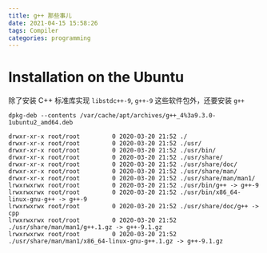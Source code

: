 ```yaml
---
title: g++ 那些事儿
date: 2021-04-15 15:58:26
tags: Compiler
categories: programming
---
```


# Installation on the Ubuntu

除了安装 C++ 标准库实现 `libstdc++-9`, `g++-9` 这些软件包外，还要安装 `g++`

`dpkg-deb --contents /var/cache/apt/archives/g++_4%3a9.3.0-1ubuntu2_amd64.deb`

```
drwxr-xr-x root/root         0 2020-03-20 21:52 ./
drwxr-xr-x root/root         0 2020-03-20 21:52 ./usr/
drwxr-xr-x root/root         0 2020-03-20 21:52 ./usr/bin/
drwxr-xr-x root/root         0 2020-03-20 21:52 ./usr/share/
drwxr-xr-x root/root         0 2020-03-20 21:52 ./usr/share/doc/
drwxr-xr-x root/root         0 2020-03-20 21:52 ./usr/share/man/
drwxr-xr-x root/root         0 2020-03-20 21:52 ./usr/share/man/man1/
lrwxrwxrwx root/root         0 2020-03-20 21:52 ./usr/bin/g++ -> g++-9
lrwxrwxrwx root/root         0 2020-03-20 21:52 ./usr/bin/x86_64-linux-gnu-g++ -> g++-9
lrwxrwxrwx root/root         0 2020-03-20 21:52 ./usr/share/doc/g++ -> cpp
lrwxrwxrwx root/root         0 2020-03-20 21:52 ./usr/share/man/man1/g++.1.gz -> g++-9.1.gz
lrwxrwxrwx root/root         0 2020-03-20 21:52 ./usr/share/man/man1/x86_64-linux-gnu-g++.1.gz -> g++-9.1.gz
```
